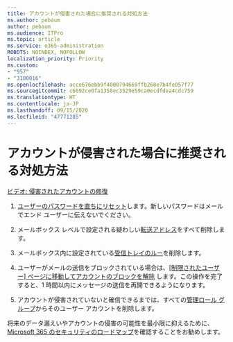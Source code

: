 ```yaml
---
title: アカウントが侵害された場合に推奨される対処方法
ms.author: pebaum
author: pebaum
ms.audience: ITPro
ms.topic: article
ms.service: o365-administration
ROBOTS: NOINDEX, NOFOLLOW
localization_priority: Priority
ms.custom:
- "957"
- "3100016"
ms.openlocfilehash: acce676ebb9f4000794669ffb268e7b4fe057f77
ms.sourcegitcommit: c6692ce0fa1358ec3529e59ca0ecdfdea4cdc759
ms.translationtype: HT
ms.contentlocale: ja-JP
ms.lasthandoff: 09/15/2020
ms.locfileid: "47771285"
---
```

# <a name="recommended-steps-to-take-if-an-account-is-compromised"></a>アカウントが侵害された場合に推奨される対処方法

[ビデオ: 侵害されたアカウントの修復](https://www.microsoft.com/videoplayer/embed/RE2jvOb?pid=ocpVideo0-innerdiv-oneplayer&amp;postJsllMsg=true&amp;maskLevel=20&amp;autoplay=true)
  
1. [ユーザーのパスワードを直ちにリセット](https://docs.microsoft.com/microsoft-365/admin/add-users/reset-passwords)します。新しいパスワードはメールでエンド ユーザーに伝えないでください。

2. メールボックス レベルで設定される疑わしい[転送アドレス](https://docs.microsoft.com/microsoft-365/admin/email/configure-email-forwarding)をすべて削除します。

3. メールボックス内に設定されている[受信トレイのルー](https://support.office.com/article/1433E3A0-7FB0-4999-B536-50E05CB67FED)を削除します。

4. ユーザーがメールの送信をブロックされている場合は、[[制限されたユーザー] ページに移動してアカウントのブロックを解除](https://protection.office.com/?hash=/restrictedusers) します。この操作を完了すると、1 時間以内にメッセージの送信を再開できるようになります。

5. アカウントが侵害されていないと確信できるまでは、すべての[管理ロール グループ](https://docs.microsoft.com/microsoft-365/admin/add-users/assign-admin-roles)からそのユーザー アカウントを削除します。

将来のデータ漏えいやアカウントの侵害の可能性を最小限に抑えるために、[Microsoft 365 のセキュリティのロードマップ](https://docs.microsoft.com//office365/securitycompliance/security-roadmap)を確認することをお勧めします。
  